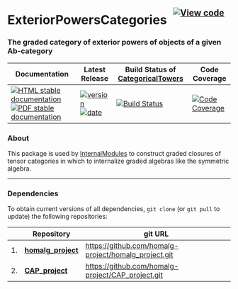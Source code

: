 <!-- BEGIN HEADER -->
# ExteriorPowersCategories&ensp;<sup><sup>[![View code][code-img]][code-url]</sup></sup>

### The graded category of exterior powers of objects of a given Ab-category

| Documentation | Latest Release | Build Status of [CategoricalTowers](/../../) | Code Coverage |
| ------------- | -------------- | ------------ | ------------- |
| [![HTML stable documentation][html-img]][html-url] [![PDF stable documentation][pdf-img]][pdf-url] | [![version][version-img]][version-url] [![date][date-img]][date-url] | [![Build Status][tests-img]][tests-url] | [![Code Coverage][codecov-img]][codecov-url] |

<!-- END HEADER -->

### About

This package is used by [InternalModules](https://github.com/homalg-project/InternalModules#readme) to construct graded closures of tensor categories in which to internalize graded algebras like the symmetric algebra.

<!-- BEGIN FOOTER -->
---

### Dependencies

To obtain current versions of all dependencies, `git clone` (or `git pull` to update) the following repositories:

|    | Repository | git URL |
|--- | ---------- | ------- |
| 1. | [**homalg_project**](https://github.com/homalg-project/homalg_project#readme) | https://github.com/homalg-project/homalg_project.git |
| 2. | [**CAP_project**](https://github.com/homalg-project/CAP_project#readme) | https://github.com/homalg-project/CAP_project.git |

[html-img]: https://img.shields.io/badge/🔗%20HTML-stable-blue.svg
[html-url]: https://homalg-project.github.io/CategoricalTowers/ExteriorPowersCategories/doc/chap0_mj.html

[pdf-img]: https://img.shields.io/badge/🔗%20PDF-stable-blue.svg
[pdf-url]: https://homalg-project.github.io/CategoricalTowers/ExteriorPowersCategories/download_pdf.html

[version-img]: https://img.shields.io/endpoint?url=https://homalg-project.github.io/CategoricalTowers/ExteriorPowersCategories/badge_version.json&label=🔗%20version&color=yellow
[version-url]: https://homalg-project.github.io/CategoricalTowers/ExteriorPowersCategories/view_release.html

[date-img]: https://img.shields.io/endpoint?url=https://homalg-project.github.io/CategoricalTowers/ExteriorPowersCategories/badge_date.json&label=🔗%20released%20on&color=yellow
[date-url]: https://homalg-project.github.io/CategoricalTowers/ExteriorPowersCategories/view_release.html

[tests-img]: https://github.com/homalg-project/CategoricalTowers/actions/workflows/Tests.yml/badge.svg?branch=master
[tests-url]: https://github.com/homalg-project/CategoricalTowers/actions/workflows/Tests.yml?query=branch%3Amaster

[codecov-img]: https://codecov.io/gh/homalg-project/CategoricalTowers/branch/master/graph/badge.svg?flag=ExteriorPowersCategories
[codecov-url]: https://codecov.io/gh/homalg-project/CategoricalTowers/tree/master/ExteriorPowersCategories

[code-img]: https://img.shields.io/badge/-View%20code-blue?logo=github
[code-url]: https://github.com/homalg-project/CategoricalTowers/tree/master/ExteriorPowersCategories#top
<!-- END FOOTER -->
